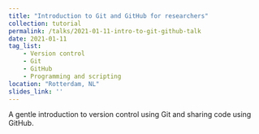 ```yaml
---
title: "Introduction to Git and GitHub for researchers"
collection: tutorial
permalink: /talks/2021-01-11-intro-to-git-github-talk
date: 2021-01-11
tag_list:
    - Version control
    - Git
    - GitHub
    - Programming and scripting
location: "Rotterdam, NL"
slides_link: ''
---
```


A gentle introduction to version control using Git and sharing code using GitHub. 
